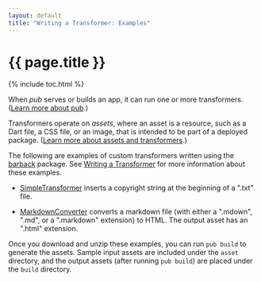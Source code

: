 ```yaml
---
layout: default
title: "Writing a Transformer: Examples"
---
```


# {{ page.title }}

{% include toc.html %}

When _pub_ serves or builds an app, it can run one or more
transformers. ([Learn more about pub](/tools/pub/).)

Transformers operate on _assets_, where an asset is a resource,
such as a Dart file, a CSS file, or an image, that is intended to
be part of a deployed package.
([Learn more about assets and transformers](/tools/pub/assets-and-transformers.html).)

The following are examples of custom transformers written using
the [barback](http://pub.dartlang.org/packages/barback) package.
See [Writing a Transformer](/tools/pub/transformers/) for more information
about these examples.

* [SimpleTransformer](SimpleTransformer.zip)
  inserts a copyright string at the beginning of a ".txt" file.

* [MarkdownConverter](MarkdownConverter.zip)
  converts a markdown file (with either a ".mdown", ".md", or
  a ".markdown" extension) to HTML. The output asset has
  an ".html" extension.

Once you download and unzip these examples, you can run
`pub build` to generate the assets. Sample input assets are
included under the `asset` directory, and the output assets
(after running `pub build`) are placed under the `build`
directory.

